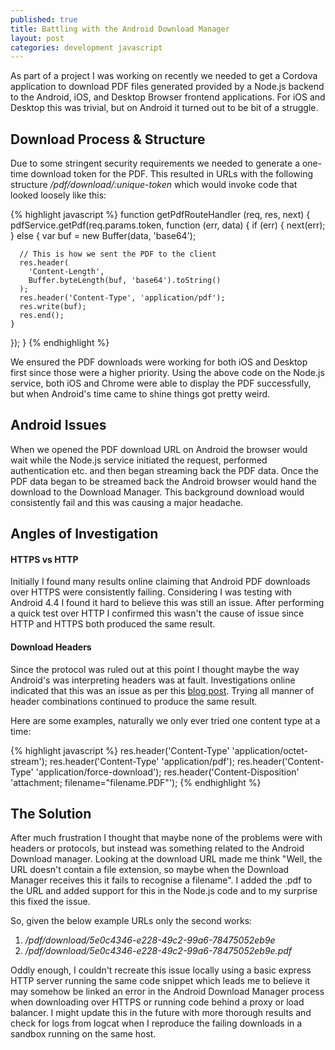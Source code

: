 ```yaml
---
published: true
title: Battling with the Android Download Manager
layout: post
categories: development javascript
---
```


As part of a project I was working on recently we needed to get a Cordova application to download PDF files generated provided by a Node.js backend to the Android, iOS, and Desktop Browser frontend applications. For iOS and Desktop this was trivial, but on Android it turned out to be bit of a struggle.

## Download Process & Structure
Due to some stringent security requirements we needed to generate a one-time download token for the PDF. This resulted in URLs with the following structure _/pdf/download/:unique-token_ which would invoke code that looked loosely like this:

{% highlight javascript %}
function getPdfRouteHandler (req, res, next) {
  pdfService.getPdf(req.params.token, function (err, data) {
    if (err) {
      next(err);
    } else {
      var buf = new Buffer(data, 'base64');

      // This is how we sent the PDF to the client
      res.header(
        'Content-Length',
        Buffer.byteLength(buf, 'base64').toString()
      );
      res.header('Content-Type', 'application/pdf');
      res.write(buf);
      res.end();
    }
  });
}
{% endhighlight %}

We ensured the PDF downloads were working for both iOS and Desktop first since those were a higher priority. Using the above code on the Node.js service, both iOS and Chrome were able to display the PDF successfully, but when Android's time came to shine things got pretty weird.

## Android Issues
When we opened the PDF download URL on Android the browser would wait while the Node.js service initiated the request, performed authentication etc. and then began streaming back the PDF data. Once the PDF data began to be streamed back the Android browser would hand the download to the Download Manager. This background download would consistently fail and this was causing a major headache.

## Angles of Investigation

#### HTTPS vs HTTP
Initially I found many results online claiming that Android PDF downloads over HTTPS were consistently failing. Considering I was testing with Android 4.4 I found it hard to believe this was still an issue. After performing a quick test over HTTP I confirmed this wasn't the cause of issue since HTTP and HTTPS both produced the same result.

#### Download Headers
Since the protocol was ruled out at this point I thought maybe the way Android's was interpreting headers was at fault. Investigations online indicated that this was an issue as per this [blog post](http://www.digiblog.de/2011/04/android-and-the-download-file-headers/). Trying all manner of header combinations continued to produce the same result.

Here are some examples, naturally we only ever tried one content type at a time:

{% highlight javascript %}
res.header('Content-Type' 'application/octet-stream');
res.header('Content-Type' 'application/pdf');
res.header('Content-Type' 'application/force-download');
res.header('Content-Disposition' 'attachment; filename="filename.PDF"');
{% endhighlight %}

## The Solution
After much frustration I thought that maybe none of the problems were with headers or protocols, but instead was something related to the Android Download manager. Looking at the download URL made me think "Well, the URL doesn't contain a file extension, so maybe when the Download Manager receives this it fails to recognise a filename". I added the .pdf to the URL and added support for this in the Node.js code and to my surprise this fixed the issue.

So, given the below example URLs only the second works:

1. _/pdf/download/5e0c4346-e228-49c2-99a6-78475052eb9e_
2. _/pdf/download/5e0c4346-e228-49c2-99a6-78475052eb9e.pdf_

Oddly enough, I couldn't recreate this issue locally using a basic express HTTP server running the same code snippet which leads me to believe it may somehow be linked an error in the Android Download Manager process when downloading over HTTPS or running code behind a proxy or load balancer. I might update this in the future with more thorough results and check for logs from logcat when I reproduce the failing downloads in a sandbox running on the same host.
